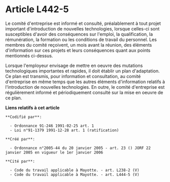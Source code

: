 # Article L442-5

Le comité d'entreprise est informé et consulté, préalablement à tout projet important d'introduction de nouvelles
technologies, lorsque celles-ci sont susceptibles d'avoir des conséquences sur l'emploi, la qualification, la rémunération,
la formation ou les conditions de travail du personnel. Les membres du comité reçoivent, un mois avant la réunion, des
éléments d'information sur ces projets et leurs conséquences quant aux points mentionnés ci-dessus.

Lorsque l'employeur envisage de mettre en oeuvre des mutations technologiques importantes et rapides, il doit établir un plan
d'adaptation. Ce plan est transmis, pour information et consultation, au comité d'entreprise en même temps que les autres
éléments d'information relatifs à l'introduction de nouvelles technologies. En outre, le comité d'entreprise est
régulièrement informé et périodiquement consulté sur la mise en oeuvre de ce plan.

**Liens relatifs à cet article**

	**Codifié par**:

	  - Ordonnance 91-246 1991-02-25 art. 1
	  - Loi n°91-1379 1991-12-28 art. 1 (ratification)

	**Créé par**:

	  - Ordonnance n°2005-44 du 20 janvier 2005 - art. 23 () JORF 22 janvier 2005 en vigueur le 1er janvier 2006

	**Cité par**:

	  - Code du travail applicable à Mayotte. - art. L238-2 (V)
	  - Code du travail applicable à Mayotte. - art. L444-5 (V)
